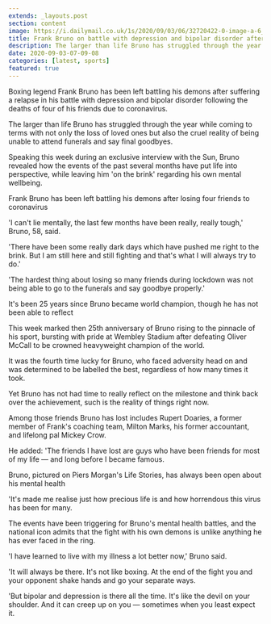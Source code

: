```yaml
---
extends: _layouts.post
section: content
image: https://i.dailymail.co.uk/1s/2020/09/03/06/32720422-0-image-a-6_1599112078688.jpg 
title: Frank Bruno on battle with depression and bipolar disorder after losing FOUR friends to coronavirus 
description: The larger than life Bruno has struggled through the year while coming to terms with not only the deaths of loved ones but also the cruel reality of being unable to attend funerals and say final goodbyes. 
date: 2020-09-03-07-09-08 
categories: [latest, sports] 
featured: true 
--- 
```

Boxing legend Frank Bruno has been left battling his demons after suffering a relapse in his battle with depression and bipolar disorder following the deaths of four of his friends due to coronavirus.

The larger than life Bruno has struggled through the year while coming to terms with not only the loss of loved ones but also the cruel reality of being unable to attend funerals and say final goodbyes.

Speaking this week during an exclusive interview with the Sun, Bruno revealed how the events of the past several months have put life into perspective, while leaving him 'on the brink' regarding his own mental wellbeing.  

Frank Bruno has been left battling his demons after losing four friends to coronavirus

'I can't lie mentally, the last few months have been really, really tough,' Bruno, 58, said.

'There have been some really dark days which have pushed me right to the brink. But I am still here and still fighting and that's what I will always try to do.'  

'The hardest thing about losing so many friends during lockdown was not being able to go to the funerals and say goodbye properly.'

It's been 25 years since Bruno became world champion, though he has not been able to reflect

This week marked then 25th anniversary of Bruno rising to the pinnacle of his sport, bursting with pride at Wembley Stadium after defeating Oliver McCall to be crowned heavyweight champion of the world.

It was the fourth time lucky for Bruno, who faced adversity head on and was determined to be labelled the best, regardless of how many times it took. 

Yet Bruno has not had time to really reflect on the milestone and think back over the achievement, such is the reality of things right now.

Among those friends Bruno has lost includes Rupert Doaries, a former member of Frank's coaching team, Milton Marks, his former accountant, and lifelong pal Mickey Crow. 

He added: 'The friends I have lost are guys who have been friends for most of my life — and long before I became famous.

Bruno, pictured on Piers Morgan's Life Stories, has always been open about his mental health

'It's made me realise just how precious life is and how horrendous this virus has been for many.

The events have been triggering for Bruno's mental health battles, and the national icon admits that the fight with his own demons is unlike anything he has ever faced in the ring.

'I have learned to live with my illness a lot better now,' Bruno said.

'It will always be there. It's not like boxing. At the end of the fight you and your opponent shake hands and go your separate ways.

'But bipolar and depression is there all the time. It's like the devil on your shoulder. And it can creep up on you — sometimes when you least expect it.

